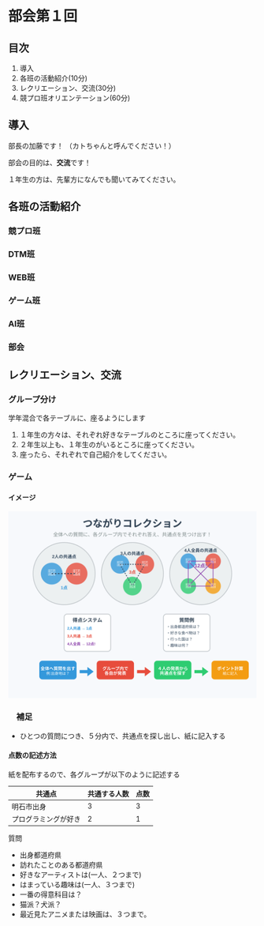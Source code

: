 # 部会第１回

## 目次

1. 導入
1. 各班の活動紹介(10分)
1. レクリエーション、交流(30分)
1. 競プロ班オリエンテーション(60分)

## 導入

部長の加藤です！
（カトちゃんと呼んでください！）

部会の目的は、**交流**です！

１年生の方は、先輩方になんでも聞いてみてください。

## 各班の活動紹介

### 競プロ班

### DTM班

### WEB班

### ゲーム班

### AI班

### 部会

## レクリエーション、交流

### グループ分け

学年混合で各テーブルに、座るようにします

1. １年生の方々は、それぞれ好きなテーブルのところに座ってください。
1. ２年生以上も、１年生のがいるところに座ってください。
1. 座ったら、それぞれで自己紹介をしてください。

### ゲーム

#### イメージ

![ゲーム](レクリエーション.svg)

### 　補足

- ひとつの質問につき、５分内で、共通点を探し出し、紙に記入する

#### 点数の記述方法

紙を配布するので、各グループが以下のように記述する

|共通点|共通する人数|点数|
|---|---|---|
|明石市出身|3|3|
|プログラミングが好き|2|1|

質問

- 出身都道府県
- 訪れたことのある都道府県
- 好きなアーティストは(一人、２つまで)
- はまっている趣味は(一人、３つまで)
- 一番の得意科目は？
- 猫派？犬派？
- 最近見たアニメまたは映画は、３つまで。
